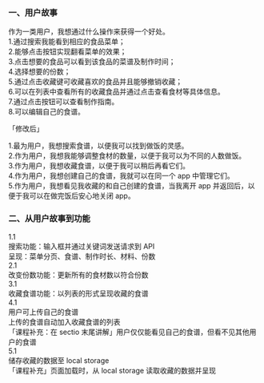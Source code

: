 ### 一、用户故事

作为一类用户，我想通过什么操作来获得一个好处。  
 1.通过搜索我能看到相应的食品菜单；  
 2.能够点击按钮实现翻看菜单的效果；  
 3.点击想要的食品可以看到该食品的菜谱及制作时间；  
 4.选择想要的份数；  
 5.通过点击收藏键可收藏喜欢的食品并且能够撤销收藏；  
 6.可以在列表中查看所有的收藏食品并通过点击查看食材等具体信息。  
 7.通过点击按钮可以查看制作指南。  
 8.可以编辑自己的食谱。

「修改后」

1.最为用户，我想搜索食谱，以便我可以找到做饭的灵感。  
2.作为用户，我想我能够调整食材的数量，以便于我可以为不同的人数做饭。  
3.作为用户，我想收藏食谱，以便于我可以稍后再看它们。  
4.作为用户，我想创建自己的食谱，我就可以在同一个 app 中管理它们。  
5.作为用户，我想看见我收藏的和自己创建的食谱，当我离开 app 并返回后，以便于我可以在做完饭后安心地关闭 app。

### 二、从用户故事到功能

1.1  
搜索功能：输入框并通过关键词发送请求到 API  
呈现：菜单分页、食谱、制作时长、材料、份数  
2.1  
改变份数功能：更新所有的食材数以符合份数  
3.1  
收藏食谱功能：以列表的形式呈现收藏的食谱  
4.1  
用户可上传自己的食谱  
上传的食谱自动加入收藏食谱的列表  
「课程补充：在 sectio 末尾讲解」用户仅仅能看见自己的食谱，但看不见其他用户的食谱  
5.1  
储存收藏的数据至 local storage  
「课程补充」页面加载时，从 local storage 读取收藏的数据并呈现
